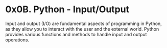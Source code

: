 # 0x0B. Python - Input/Output

Input and output (I/O) are fundamental aspects of programming in Python, as they allow you to interact with the user and the external world. Python provides various functions and methods to handle input and output operations.

